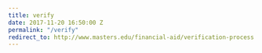 ```yaml
---
title: verify
date: 2017-11-20 16:50:00 Z
permalink: "/verify"
redirect_to: http://www.masters.edu/financial-aid/verification-process
---
```


